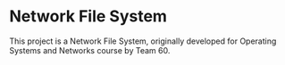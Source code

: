 # Network File System

This project is a Network File System, originally developed for Operating Systems and Networks course by Team 60.
